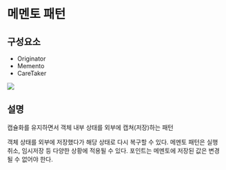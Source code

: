 # 메멘토 패턴

## 구성요소

- Originator
- Memento
- CareTaker

![](state.png)

## 설명
캡슐화를 유지하면서 객체 내부 상태를 외부에 캡쳐(저장)하는 패턴

객체 상태를 외부에 저장했다가 해당 상태로 다시 복구할 수 있다.
메멘토 패턴은 실행 취소, 임시저장 등 다양한 상황에 적용될 수 있다.
포인트는 메멘토에 저장된 값은 변경될 수 없어야 한다.

